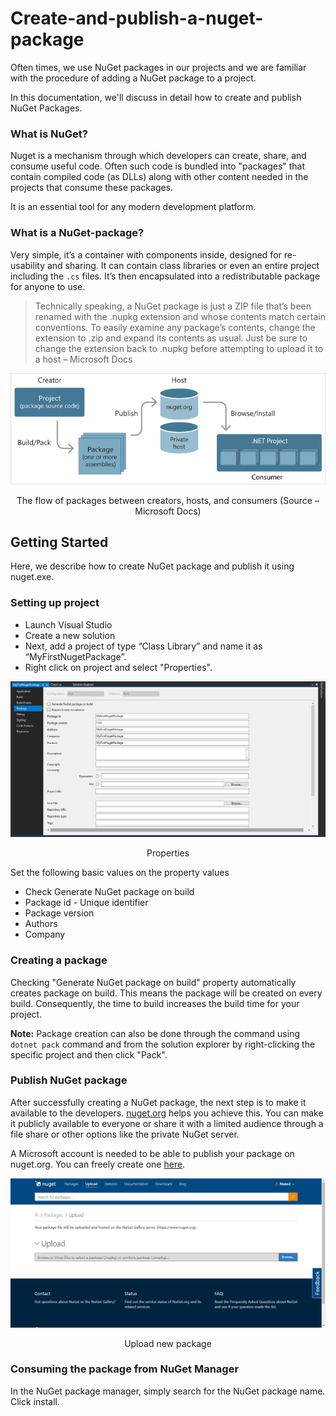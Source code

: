 # Create-and-publish-a-nuget-package

Often times, we use NuGet packages in our projects and we are familiar with the procedure of adding a NuGet package to a project.

In this documentation, we'll discuss in detail how to create and publish NuGet Packages.

### What is NuGet?

Nuget is a mechanism through which developers can create, share, and consume useful code. Often such code is bundled into "packages" that contain compiled code (as DLLs) along with other content needed in the projects that consume these packages.

It is an essential tool for any modern development platform.

### What is a NuGet-package?

Very simple, it’s a container with components inside, designed for re-usability and sharing. It can contain class libraries or even an entire project including the `.cs` files. It’s then encapsulated into a redistributable package for anyone to use.

> Technically speaking, a NuGet package is just a ZIP file that’s been renamed with the .nupkg extension and whose contents match certain conventions. To easily examine any package’s contents, change the extension to .zip and expand its contents as usual. Just be sure to change the extension back to .nupkg before attempting to upload it to a host – Microsoft Docs

![The flow of packages between creators, hosts, and consumers](/images/nuget-roles-img.png)

<center>The flow of packages between creators, hosts, and consumers (Source – Microsoft Docs) </center>

## Getting Started 

Here, we describe how to create NuGet package and publish it using nuget.exe.

### Setting up project

* Launch Visual Studio
* Create a new solution
* Next, add a project of type “Class Library” and name it as “MyFirstNugetPackage”.
* Right click on project and select "Properties".

![The flow of packages between creators, hosts, and consumers](/images/properties.png)
<center>Properties</center>

Set the following basic values on the property values

* Check Generate NuGet package on build
* Package id - Unique identifier
* Package version
* Authors
* Company

### Creating a package

Checking "Generate NuGet package on build" property automatically creates package on build. This means the package will be created on every build. Consequently, the time to build increases the build time for your project.

**Note:** Package creation can also be done through the command using `dotnet pack` command and from the solution explorer by right-clicking the specific project and then click "Pack".

### Publish NuGet package

After successfully creating a NuGet package, the next step is to make it available to the developers. [nuget.org](http://nuget.org) helps you achieve this. You can make it publicly available to everyone or share it with a limited audience through a file share or other options like the private NuGet server.

A Microsoft account is needed to be able to publish your package on nuget.org.
You can freely create one [here](https://account.microsoft.com/).

![Upload new package](/images/upload.png)
<center>Upload new package</center>

### Consuming the package from NuGet Manager

In the NuGet package manager, simply search for the NuGet package name. Click install.